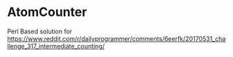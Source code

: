 # AtomCounter
Perl Based solution for https://www.reddit.com/r/dailyprogrammer/comments/6eerfk/20170531_challenge_317_intermediate_counting/ 
